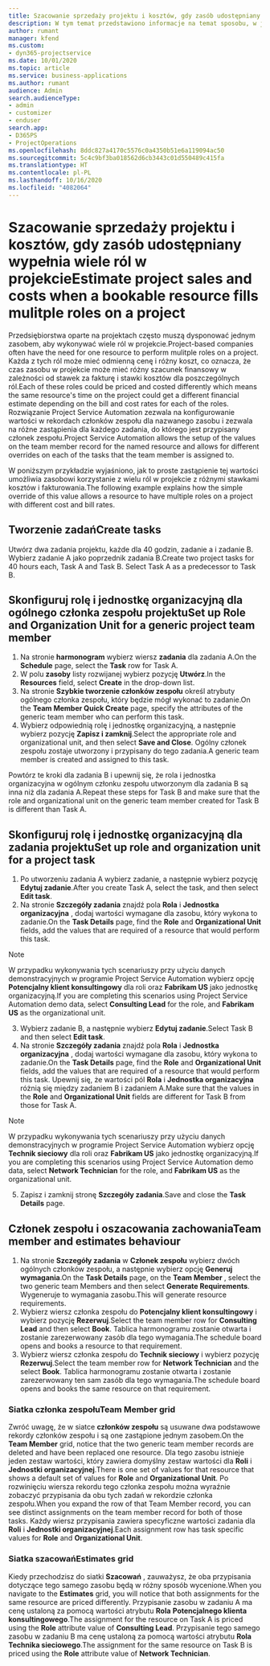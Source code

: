 ```yaml
---
title: Szacowanie sprzedaży projektu i kosztów, gdy zasób udostępniany wypełnia wiele ról w projekcie
description: W tym temat przedstawiono informacje na temat sposobu, w jaki można użyć wymiarów kalkulacji cen do obsługi kalkulacji cen i wycen zasobu, który wypełnia wiele ról w projekcie.
author: rumant
manager: kfend
ms.custom:
- dyn365-projectservice
ms.date: 10/01/2020
ms.topic: article
ms.service: business-applications
ms.author: rumant
audience: Admin
search.audienceType:
- admin
- customizer
- enduser
search.app:
- D365PS
- ProjectOperations
ms.openlocfilehash: 8ddc827a4170c5576c0a4350b51e6a119094ac50
ms.sourcegitcommit: 5c4c9bf3ba018562d6cb3443c01d550489c415fa
ms.translationtype: HT
ms.contentlocale: pl-PL
ms.lasthandoff: 10/16/2020
ms.locfileid: "4082064"
---
```

# <a name="estimate-project-sales-and-costs-when-a-bookable-resource-fills-mulitple-roles-on-a-project"></a><span data-ttu-id="cecd4-103">Szacowanie sprzedaży projektu i kosztów, gdy zasób udostępniany wypełnia wiele ról w projekcie</span><span class="sxs-lookup"><span data-stu-id="cecd4-103">Estimate project sales and costs when a bookable resource fills mulitple roles on a project</span></span> 

<span data-ttu-id="cecd4-104">Przedsiębiorstwa oparte na projektach często muszą dysponować jednym zasobem, aby wykonywać wiele ról w projekcie.</span><span class="sxs-lookup"><span data-stu-id="cecd4-104">Project-based companies often have the need for one resource to perform mulitple roles on a project.</span></span> <span data-ttu-id="cecd4-105">Każda z tych ról może mieć odmienną cenę i różny koszt, co oznacza, że czas zasobu w projekcie może mieć różny szacunek finansowy w zależności od stawek za fakturę i stawki kosztów dla poszczególnych ról.</span><span class="sxs-lookup"><span data-stu-id="cecd4-105">Each of these roles could be priced and costed differently which means the same resource's time on the project could get a different financial estimate depending on the bill and cost rates for each of the roles.</span></span> <span data-ttu-id="cecd4-106">Rozwiązanie Project Service Automation zezwala na konfigurowanie wartości w rekordach członków zespołu dla nazwanego zasobu i zezwala na różne zastąpienia dla każdego zadania, do którego jest przypisany członek zespołu.</span><span class="sxs-lookup"><span data-stu-id="cecd4-106">Project Service Automation allows the setup of the values on the team member record for the named resource and allows for different overrides on each of the tasks that the team member is assigned to.</span></span>

<span data-ttu-id="cecd4-107">W poniższym przykładzie wyjaśniono, jak to proste zastąpienie tej wartości umożliwia zasobowi korzystanie z wielu ról w projekcie z różnymi stawkami kosztów i fakturowania.</span><span class="sxs-lookup"><span data-stu-id="cecd4-107">The following example  explains how the simple override of this value allows a resource to have multiple roles on a project with different cost and bill rates.</span></span>

## <a name="create-tasks"></a><span data-ttu-id="cecd4-108">Tworzenie zadań</span><span class="sxs-lookup"><span data-stu-id="cecd4-108">Create tasks</span></span>
<span data-ttu-id="cecd4-109">Utwórz dwa zadania projektu, każde dla 40 godzin, zadanie a i zadanie B. Wybierz zadanie A jako poprzednik zadania B.</span><span class="sxs-lookup"><span data-stu-id="cecd4-109">Create two project tasks for 40 hours each, Task A and Task B. Select Task A as a predecessor to Task B.</span></span>

## <a name="set-up-role-and-organization-unit-for-a-generic-project-team-member"></a><span data-ttu-id="cecd4-110">Skonfiguruj rolę i jednostkę organizacyjną dla ogólnego członka zespołu projektu</span><span class="sxs-lookup"><span data-stu-id="cecd4-110">Set up Role and Organization Unit for a generic project team member</span></span>

1. <span data-ttu-id="cecd4-111">Na stronie **harmonogram** wybierz wiersz **zadania** dla zadania A.</span><span class="sxs-lookup"><span data-stu-id="cecd4-111">On the **Schedule** page, select the **Task** row for Task A.</span></span> 
2. <span data-ttu-id="cecd4-112">W polu **zasoby** listy rozwijanej wybierz pozycję **Utwórz**.</span><span class="sxs-lookup"><span data-stu-id="cecd4-112">In the **Resources** field, select **Create** in the drop-down list.</span></span>
3. <span data-ttu-id="cecd4-113">Na stronie **Szybkie tworzenie członków zespołu** określ atrybuty ogólnego członka zespołu, który będzie mógł wykonać to zadanie.</span><span class="sxs-lookup"><span data-stu-id="cecd4-113">On the **Team Member Quick Create** page, specify the attributes of the generic team member who can perform this task.</span></span>
4. <span data-ttu-id="cecd4-114">Wybierz odpowiednią rolę i jednostkę organizacyjną, a następnie wybierz pozycję **Zapisz i zamknij**.</span><span class="sxs-lookup"><span data-stu-id="cecd4-114">Select the appropriate role and organizational unit, and then select **Save and Close**.</span></span> <span data-ttu-id="cecd4-115">Ogólny członek zespołu zostaje utworzony i przypisany do tego zadania.</span><span class="sxs-lookup"><span data-stu-id="cecd4-115">A generic team member is created and assigned to this task.</span></span> 

<span data-ttu-id="cecd4-116">Powtórz te kroki dla zadania B i upewnij się, że rola i jednostka organizacyjna w ogólnym członku zespołu utworzonym dla zadania B są inna niż dla zadania A.</span><span class="sxs-lookup"><span data-stu-id="cecd4-116">Repeat these steps for Task B and make sure that the role and organizational unit on the generic team member created for Task B is different than Task A.</span></span> 

## <a name="set-up-role-and-organization-unit-for-a-project-task"></a><span data-ttu-id="cecd4-117">Skonfiguruj rolę i jednostkę organizacyjną dla zadania projektu</span><span class="sxs-lookup"><span data-stu-id="cecd4-117">Set up role and organization unit for a project task</span></span>

1. <span data-ttu-id="cecd4-118">Po utworzeniu zadania A wybierz zadanie, a następnie wybierz pozycję **Edytuj zadanie**.</span><span class="sxs-lookup"><span data-stu-id="cecd4-118">After you create Task A, select the task, and then select **Edit task**.</span></span>
2. <span data-ttu-id="cecd4-119">Na stronie **Szczegóły zadania** znajdź pola **Rola** i **Jednostka organizacyjna** , dodaj wartości wymagane dla zasobu, który wykona to zadanie.</span><span class="sxs-lookup"><span data-stu-id="cecd4-119">On the **Task Details** page, find the **Role** and **Organizational Unit** fields, add the values that are required of a resource that would perform this task.</span></span> 

  > [!NOTE]
  > <span data-ttu-id="cecd4-120">W przypadku wykonywania tych scenariuszy przy użyciu danych demonstracyjnych w programie Project Service Automation wybierz opcję **Potencjalny klient konsultingowy** dla roli oraz **Fabrikam US** jako jednostkę organizacyjną.</span><span class="sxs-lookup"><span data-stu-id="cecd4-120">If you are completing this scenarios using Project Service Automation demo data, select **Consulting Lead** for the role, and **Fabrikam US** as the organizational unit.</span></span>

3. <span data-ttu-id="cecd4-121">Wybierz zadanie B, a następnie wybierz **Edytuj zadanie**.</span><span class="sxs-lookup"><span data-stu-id="cecd4-121">Select Task B and then select **Edit task**.</span></span>
4. <span data-ttu-id="cecd4-122">Na stronie **Szczegóły zadania** znajdź pola **Rola** i **Jednostka organizacyjna** , dodaj wartości wymagane dla zasobu, który wykona to zadanie.</span><span class="sxs-lookup"><span data-stu-id="cecd4-122">On the **Task Details** page, find the **Role** and **Organizational Unit** fields, add the values that are required of a resource that would perform this task.</span></span> <span data-ttu-id="cecd4-123">Upewnij się, że wartości pól **Rola** i **Jednostka organizacyjna** różnią się między zadaniem B i zadaniem A.</span><span class="sxs-lookup"><span data-stu-id="cecd4-123">Make sure that the values in the **Role** and **Organizational Unit** fields are different for Task B from those for Task A.</span></span> 

  > [!NOTE]
  > <span data-ttu-id="cecd4-124">W przypadku wykonywania tych scenariuszy przy użyciu danych demonstracyjnych w programie Project Service Automation wybierz opcję **Technik sieciowy** dla roli oraz **Fabrikam US** jako jednostkę organizacyjną.</span><span class="sxs-lookup"><span data-stu-id="cecd4-124">If you are completing this scenarios using Project Service Automation demo data, select **Network Technician** for the role, and **Fabrikam US** as the organizational unit.</span></span>

5. <span data-ttu-id="cecd4-125">Zapisz i zamknij stronę **Szczegóły zadania**.</span><span class="sxs-lookup"><span data-stu-id="cecd4-125">Save and close the **Task Details** page.</span></span> 

## <a name="team-member-and-estimates-behaviour"></a><span data-ttu-id="cecd4-126">Członek zespołu i oszacowania zachowania</span><span class="sxs-lookup"><span data-stu-id="cecd4-126">Team member and estimates behaviour</span></span> 

1. <span data-ttu-id="cecd4-127">Na stronie **Szczegóły zadania** w **Członek zespołu** wybierz dwóch ogólnych członków zespołu, a następnie wybierz opcję **Generuj wymagania**.</span><span class="sxs-lookup"><span data-stu-id="cecd4-127">On the **Task Details** page, on the **Team Member** , select the two generic team Members and then select **Generate Requirements**.</span></span> <span data-ttu-id="cecd4-128">Wygeneruje to wymagania zasobu.</span><span class="sxs-lookup"><span data-stu-id="cecd4-128">This will generate resource requirements.</span></span> 
2. <span data-ttu-id="cecd4-129">Wybierz wiersz członka zespołu do **Potencjalny klient konsultingowy** i wybierz pozycję **Rezerwuj**.</span><span class="sxs-lookup"><span data-stu-id="cecd4-129">Select the team member row for **Consulting Lead** and then select **Book**.</span></span> <span data-ttu-id="cecd4-130">Tablica harmonogramu zostanie otwarta i zostanie zarezerwowany zasób dla tego wymagania.</span><span class="sxs-lookup"><span data-stu-id="cecd4-130">The schedule board opens and books a resource to that requirement.</span></span>
3. <span data-ttu-id="cecd4-131">Wybierz wiersz członka zespołu do **Technik sieciowy** i wybierz pozycję **Rezerwuj**.</span><span class="sxs-lookup"><span data-stu-id="cecd4-131">Select the team member row for **Network Technician** and the select **Book**.</span></span> <span data-ttu-id="cecd4-132">Tablica harmonogramu zostanie otwarta i zostanie zarezerwowany ten sam zasób dla tego wymagania.</span><span class="sxs-lookup"><span data-stu-id="cecd4-132">The schedule board opens and books the same resource on that requirement.</span></span>

### <a name="team-member-grid"></a><span data-ttu-id="cecd4-133">Siatka członka zespołu</span><span class="sxs-lookup"><span data-stu-id="cecd4-133">Team Member grid</span></span> 
<span data-ttu-id="cecd4-134">Zwróć uwagę, że w siatce **członków zespołu** są usuwane dwa podstawowe rekordy członków zespołu i są one zastąpione jednym zasobem.</span><span class="sxs-lookup"><span data-stu-id="cecd4-134">On the **Team Member** grid, notice that the two generic team member records are deleted and have been replaced one resource.</span></span> <span data-ttu-id="cecd4-135">Dla tego zasobu istnieje jeden zestaw wartości, który zawiera domyślny zestaw wartości dla **Roli** i **Jednostki organizacyjnej**.</span><span class="sxs-lookup"><span data-stu-id="cecd4-135">There is one set of values for that resource that shows a default set of values for **Role** and **Organizational Unit**.</span></span>
<span data-ttu-id="cecd4-136">Po rozwinięciu wiersza rekordu tego członka zespołu można wyraźnie zobaczyć przypisania da obu tych zadań w rekordzie członka zespołu.</span><span class="sxs-lookup"><span data-stu-id="cecd4-136">When you expand the row of that Team Member record, you can see distinct assignments on the team member record for both of those tasks.</span></span> <span data-ttu-id="cecd4-137">Każdy wiersz przypisania zawiera specyficzne wartości zadania dla **Roli** i **Jednostki organizacyjnej**.</span><span class="sxs-lookup"><span data-stu-id="cecd4-137">Each assignment row has task specific values for **Role** and **Organizational Unit**.</span></span> 

### <a name="estimates-grid"></a><span data-ttu-id="cecd4-138">Siatka szacowań</span><span class="sxs-lookup"><span data-stu-id="cecd4-138">Estimates grid</span></span> 
<span data-ttu-id="cecd4-139">Kiedy przechodzisz do siatki **Szacowań** , zauważysz, że oba przypisania dotyczące tego samego zasobu będą w różny sposób wycenione.</span><span class="sxs-lookup"><span data-stu-id="cecd4-139">When you navigate to the **Estimates** grid, you will notice that both assignments for the same resource are priced differently.</span></span>
<span data-ttu-id="cecd4-140">Przypisanie zasobu w zadaniu A ma cenę ustaloną za pomocą wartości atrybutu **Rola** **Potencjalnego klienta konsultingowego**.</span><span class="sxs-lookup"><span data-stu-id="cecd4-140">The assignment for the resource on Task A is priced using the **Role** attribute value of **Consulting Lead**.</span></span> <span data-ttu-id="cecd4-141">Przypisanie tego samego zasobu w zadaniu B ma cenę ustaloną za pomocą wartości atrybutu **Rola** **Technika sieciowego**.</span><span class="sxs-lookup"><span data-stu-id="cecd4-141">The assignment for the same resource on Task B is priced using the **Role** attribute value of **Network Technician**.</span></span>





